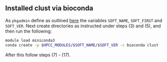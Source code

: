 ## Installed clust via bioconda

As `pkgadmin` define as outlined [here](https://github.com/ucr-hpcc/hpcc_modules#create-module) the variables 
`SOFT_NAME`, `SOFT_FIRST` and `SOFT_VER`. Next create directories as instructed under steps (3) and (5), and 
then run the following:

```sh
module load miniconda3
conda create -p $HPCC_MODULES/$SOFT_NAME/$SOFT_VER -c bioconda clust
```

After this follow steps (7) - (17).

